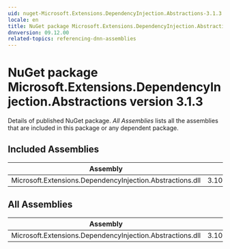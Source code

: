 ```yaml
---
uid: nuget-Microsoft.Extensions.DependencyInjection.Abstractions-3.1.3
locale: en
title: NuGet package Microsoft.Extensions.DependencyInjection.Abstractions version 3.1.3
dnnversion: 09.12.00
related-topics: referencing-dnn-assemblies
---
```


# NuGet package Microsoft.Extensions.DependencyInjection.Abstractions version 3.1.3
Details of published NuGet package.
*All Assemblies* lists all the assemblies that are included in this package or any dependent package.

## Included Assemblies

|Assembly|Version|
|---|---|
|Microsoft.Extensions.DependencyInjection.Abstractions.dll|3.100.320.12802|

## All Assemblies

|Assembly|Version|
|---|---|
|Microsoft.Extensions.DependencyInjection.Abstractions.dll|3.100.320.12802|

